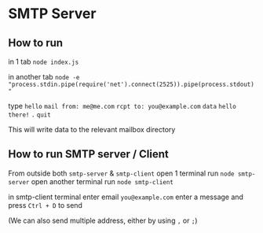 # SMTP Server

## How to run
in 1 tab
`node index.js`

in another tab
`node -e "process.stdin.pipe(require('net').connect(2525)).pipe(process.stdout)"`

type
`hello`
`mail from: me@me.com`
`rcpt to: you@example.com`
`data`
`hello there!`
`.`
`quit`

This will write data to the relevant mailbox directory

## How to run SMTP server / Client
From outside both `smtp-server` & `smtp-client`
open 1 terminal
run `node smtp-server`
open another terminal
run `node smtp-client`

in smtp-client terminal
enter email `you@example.com`
enter a message and press `Ctrl + D` to send

(We can also send multiple address, either by using `,` or `;`)

